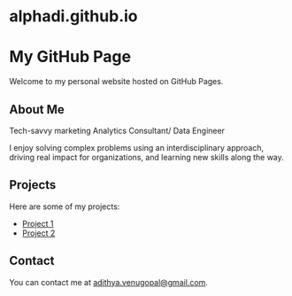 # alphadi.github.io

# My GitHub Page

Welcome to my personal website hosted on GitHub Pages.

## About Me

Tech-savvy marketing Analytics Consultant/ Data Engineer

I enjoy solving complex problems using an interdisciplinary approach, driving real impact for organizations, and learning new skills along the way.

## Projects

Here are some of my projects:

- [Project 1](https://github.com/yourusername/project1)
- [Project 2](https://github.com/yourusername/project2)

## Contact

You can contact me at [adithya.venugopal@gmail.com](mailto:youremail@example.com).
